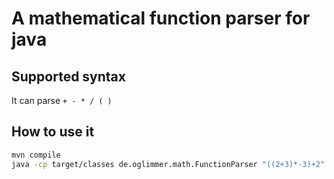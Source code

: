 # A mathematical function parser for java

## Supported syntax

It can parse `+ - * / ( )`

## How to use it

```bash
mvn compile
java -cp target/classes de.oglimmer.math.FunctionParser "((2+3)*-3)+2"
```
